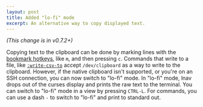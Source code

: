 ```yaml
---
layout: post
title: Added "lo-fi" mode
excerpt: An alternative way to copy displayed text.
---
```


*(This change is in v0.7.2+)*

Copying text to the clipboard can be done by marking lines with the
[bookmark hotkeys](https://docs.lnav.org/en/latest/hotkeys.html#bookmarks),
like `m`, and then pressing `c`.  Commands that write to a file,
like [`:write-csv-to`](https://docs.lnav.org/en/latest/commands.html#write-csv-to-path)
accept `/dev/clipboard` as a way to write to the clipboard.  However, if the
native clipboard isn't supported, or you're on an SSH connection, you can
now switch to "lo-fi" mode.  In "lo-fi" mode, lnav drops out of the curses
display and prints the raw text to the terminal.  You can switch to "lo-fi"
mode in a view by pressing `CTRL-L`.  For commands, you can use a dash `-`
to switch to "lo-fi" and print to standard out.

<script id="asciicast-fH4cdgugIJVcPQnSwCmTdaA7f"
        src="https://asciinema.org/a/fH4cdgugIJVcPQnSwCmTdaA7f.js"
        async>
</script>
